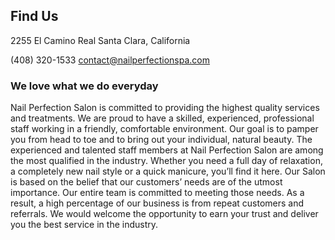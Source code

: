 ## Find Us

2255 El Camino Real
Santa Clara, California

(408) 320-1533
contact@nailperfectionspa.com

### We love what we do everyday

Nail Perfection Salon is committed to providing the highest quality services and treatments. We are proud to have a skilled, experienced, professional staff working in a friendly, comfortable environment.
Our goal is to pamper you from head to toe and to bring out your individual, natural beauty. The experienced and talented staff members at Nail Perfection Salon are among the most qualified in the industry. Whether you need a full day of relaxation, a completely new nail style or a quick manicure, you’ll find it here. Our Salon is based on the belief that our customers’ needs are of the utmost importance. Our entire team is committed to meeting those needs. As a result, a high percentage of our business is from repeat customers and referrals.
We would welcome the opportunity to earn your trust and deliver you the best service in the industry.

